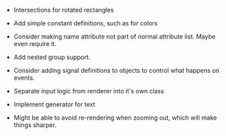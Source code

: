 * Intersections for rotated rectangles
* Add simple constant definitions, such as for colors
* Consider making name attribute not part of normal attribute list. Maybe
even require it.
* Add nested group support.
* Consider adding signal definitions to objects to control what happens on
events.
* Separate input logic from renderer into it's own class

* Implement generator for text
* Might be able to avoid re-rendering when zooming out, which will make things
sharper.
